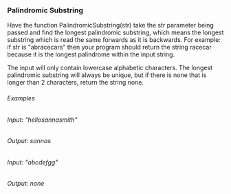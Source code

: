 ### Palindromic Substring
Have the function PalindromicSubstring(str) take the str parameter being passed and find the longest palindromic substring, which means the longest substring which is read the same forwards as it is backwards. For example: if str is "abracecars" then your program should return the string racecar because it is the longest palindrome within the input string.

The input will only contain lowercase alphabetic characters. The longest palindromic substring will always be unique, but if there is none that is longer than 2 characters, return the string none.

###### Examples
###### Input: "hellosannasmith"
###### Output: sannas
###### Input: "abcdefgg"
###### Output: none
